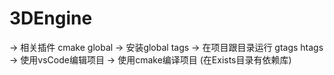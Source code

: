 # 3DEngine
-> 相关插件 cmake global 
->  安装global tags
->  在项目跟目录运行 gtags htags
->  使用vsCode编辑项目
->  使用cmake编译项目 (在Exists目录有依赖库)
